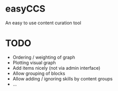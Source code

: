 easyCCS
=======

An easy to use content curation tool


TODO
====

- Ordering / weighting of graph
- Plotting visual graph
- Add items nicely (not via admin interface)
- Allow grouping of blocks
- Allow adding / ignoring skills by content groups
- ...
